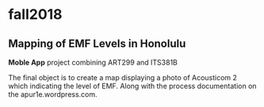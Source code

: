 # fall2018
## Mapping of EMF Levels in Honolulu
**Moble App** project combining ART299 and ITS381B

The final object is to create a map displaying a photo of Acousticom 2 which indicating the level of EMF. Along with the process documentation on the apur1e.wordpress.com.
